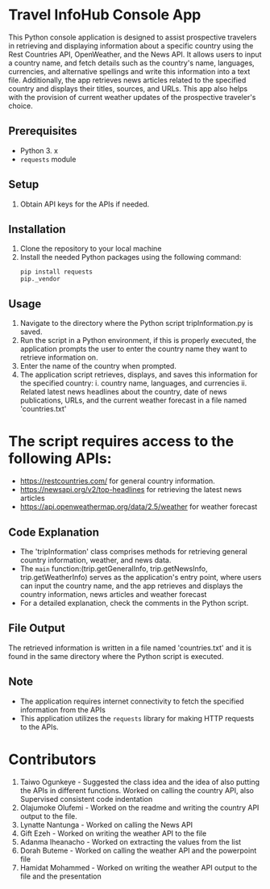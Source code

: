 # Travel InfoHub Console App

This Python console application is designed to assist prospective travelers in retrieving and displaying information about a specific country using the Rest Countries API, OpenWeather, and the News API. It allows users to input a country name, and fetch details such as the country's name, languages, currencies, and alternative spellings and write this information into a text file. Additionally, the app retrieves news articles related to the specified country and displays their titles, sources, and URLs. This app also helps with the provision of current weather updates of the prospective traveler's choice.

## Prerequisites
- Python 3. x
- `requests` module

## Setup
1. Obtain API keys for the APIs if needed.
   
## Installation
1. Clone the repository to your local machine
2. Install the needed Python packages using the following command: 
   ```
   pip install requests 
   pip._vendor
   ```

## Usage
1. Navigate to the directory where the Python script tripInformation.py is saved.
2. Run the script in a Python environment, if this is properly executed, the application prompts the user to enter the country name they want to retrieve information on.
3. Enter the name of the country when prompted.
4. The application script retrieves, displays, and saves this information for the specified country:
    i. country name, languages, and currencies
   ii. Related latest news headlines about the country, date of news publications, URLs, and the current weather forecast in a file named 'countries.txt'

# The script requires access to the following APIs:
- https://restcountries.com/ for general country information.
- https://newsapi.org/v2/top-headlines for retrieving the latest news articles
- https://api.openweathermap.org/data/2.5/weather for weather forecast

## Code Explanation
- The 'tripInformation' class comprises methods for retrieving general country information, weather, and news data.
- The `main` function:(trip.getGeneralInfo, trip.getNewsInfo,
trip.getWeatherInfo) serves as the application's entry point, where users can input the country name, and the app retrieves and displays the country information, news articles and weather forecast 
- For a detailed explanation, check the comments in the Python script.

## File Output
The retrieved information is written in a file named 'countries.txt' and it is found in the same directory where the Python script is executed.

## Note
- The application requires internet connectivity to fetch the specified information from the APIs
- This application utilizes the `requests` library for making HTTP requests to the APIs.

# Contributors

1. Taiwo Ogunkeye - Suggested the class idea and the idea of also putting the APIs in different functions. Worked on calling the country API, also Supervised consistent code indentation
2. Olajumoke Olufemi - Worked on the readme and writing the country API output to the file.
3. Lynatte Nantunga - Worked on calling the News API 
4. Gift Ezeh - Worked on writing the weather API to the file
5. Adanma Iheanacho - Worked on extracting the values from the list
6. Dorah Buteme - Worked on calling the weather API and the powerpoint file
7. Hamidat Mohammed - Worked on writing the weather API output to the file and the presentation 





